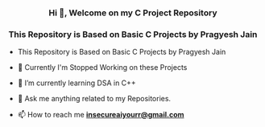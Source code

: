 <h3 align="center">Hi 👋, Welcome on my C Project Repository</h3>
<h3 align="center">This Repository is Based on Basic C Projects by Pragyesh Jain</h3>

- This Repository is Based on Basic C Projects by Pragyesh Jain
- 🔭 Currently I'm Stopped Working on these Projects

- 🌱 I’m currently learning DSA in C++

- 💬 Ask me anything related to my Repositories.

- 📫 How to reach me **insecureaiyourr@gmail.com**

<p align="left">
</p>
